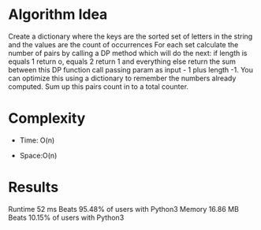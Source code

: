 # Algorithm Idea

Create a dictionary where the keys are the sorted set of letters in the string and the values are the count of occurrences
For each set calculate the number of pairs by calling a DP method which will do the next:
if length is equals 1 return o, equals 2 return 1 and everything else return the sum between this DP function call passing param as input - 1 plus length -1. You can optimize this using a dictionary to remember the numbers already computed.
Sum up this pairs count in to a total counter.

# Complexity

- Time: O(n)

- Space:O(n)

# Results

Runtime
52
ms
Beats
95.48%
of users with Python3
Memory
16.86
MB
Beats
10.15%
of users with Python3